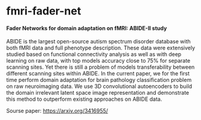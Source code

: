 # fmri-fader-net
#### Fader Networks for domain adaptation on fMRI: ABIDE-II study 

ABIDE is the largest open-source autism spectrum disorder database with both fMRI data and full phenotype
description. These data were extensively studied based on functional connectivity analysis as well as with deep
learning on raw data, with top models accuracy close to 75% for separate scanning sites. Yet there is still a
problem of models transferability between different scanning sites within ABIDE. In the current paper, we for
the first time perform domain adaptation for brain pathology classification problem on raw neuroimaging data.
We use 3D convolutional autoencoders to build the domain irrelevant latent space image representation and
demonstrate this method to outperform existing approaches on ABIDE data.


Sourse paper: https://arxiv.org/3416955/
